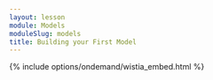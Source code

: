```yaml
---
layout: lesson
module: Models
moduleSlug: models
title: Building your First Model
---
```


{% include options/ondemand/wistia_embed.html %}